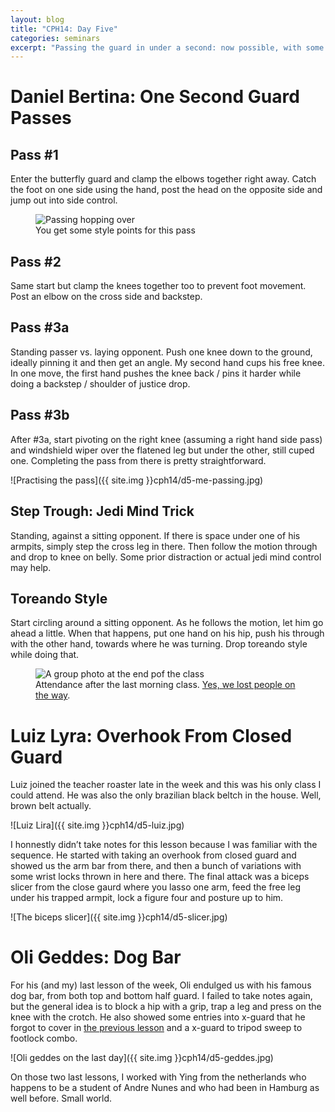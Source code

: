 ```yaml
---
layout: blog
title: "CPH14: Day Five"
categories: seminars
excerpt: "Passing the guard in under a second: now possible, with some jedi mind tricks. Luiz Lyra demonstrates an attack sequence from the closed guard and Oli Geddes shows the infamous dogbar."
---
```

# Daniel Bertina: One Second Guard Passes

## Pass #1
Enter the butterfly guard and clamp the elbows together right away. Catch the foot on one side using the hand, post the head on the opposite side and jump out into side control.

<figure>
	<img src="{{ site.img }}cph14/d5-air-pass.jpg" alt="Passing hopping over" />
	<figcaption>
		You get some style points for this pass
	</figcaption>
</figure>

## Pass #2
Same start but clamp the knees together too to prevent foot movement. Post an elbow on the cross side and backstep.

## Pass #3a
Standing passer vs. laying opponent. Push one knee down to the ground, ideally pinning it and then get an angle. My second hand cups his free knee. In one move, the first hand pushes the knee back / pins it harder while doing a backstep / shoulder of justice drop.

## Pass #3b
After #3a, start pivoting on the right knee (assuming a right hand side pass) and windshield wiper over the flatened leg but under the other, still cuped one. Completing the pass from there is pretty straightforward.

![Practising the pass]({{ site.img }}cph14/d5-me-passing.jpg)

## Step Trough: Jedi Mind Trick
Standing, against a sitting opponent. If there is space under one of his armpits, simply step the cross leg in there. Then follow the motion through and drop to knee on belly. Some prior distraction or actual jedi mind control may help.

## Toreando Style
Start circling around a sitting opponent. As he follows the motion, let him go ahead a little. When that happens, put one hand on his hip, push his through with the other hand, towards where he was turning. Drop toreando style while doing that.

<figure>
	<img src="{{ site.img }}cph14/d5-bertina-tired.jpg" alt="A group photo at the end pof the class" />
	<figcaption>
		Attendance after the last morning class. <a href="{{ site.baseurl }}/seminars/2014/09/23/cph14-day-two.html">Yes, we lost people on the way</a>.
	</figcaption>
</figure>

# Luiz Lyra: Overhook From Closed Guard

Luiz joined the teacher roaster late in the week and this was his only class I could attend. He was also the only brazilian black beltch in the house. Well, brown belt actually.

![Luiz Lira]({{ site.img }}cph14/d5-luiz.jpg)

I honnestly didn’t take notes for this lesson because I was familiar with the sequence. He started with taking an overhook from closed guard and showed us the arm bar from there, and then a bunch of variations with some wrist locks thrown in here and there. The final attack was a biceps slicer from the close gaurd where you lasso one arm, feed the free leg under his trapped armpit, lock a figure four and posture up to him.

![The biceps slicer]({{ site.img }}cph14/d5-slicer.jpg)

# Oli Geddes: Dog Bar

For his (and my) last lesson of the week, Oli endulged us with his famous dog bar, from both top and bottom half guard. I failed to take notes again, but the general idea is to block a hip with a grip, trap a leg and press on the knee with the crotch. He also showed some entries into x-guard that he forgot to cover in [the previous lesson]() and a x-guard to tripod sweep to footlock combo.

![Oli geddes on the last day]({{ site.img }}cph14/d5-geddes.jpg)

On those two last lessons, I worked with Ying from the netherlands who happens to be a student of Andre Nunes and who had been in Hamburg as well before. Small world.